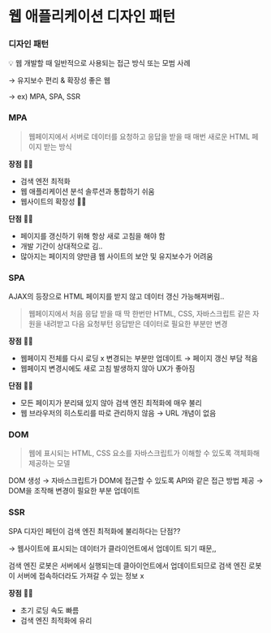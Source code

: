 # 웹 애플리케이션 디자인 패턴

### 디자인 패턴

<aside>
💡 웹 개발할 때 일반적으로 사용되는 접근 방식 또는 모범 사례

</aside>

→ 유지보수 편리 & 확장성 좋은 웹

→ ex) MPA, SPA, SSR

### MPA

> 웹페이지에서 서버로 데이터를 요청하고 응답을 받을 때 매번 새로운 HTML 페이지 받는 방식
> 

**장점** 👍🏻

- 검색 엔전 최적화
- 웹 애플리케이션 분석 솔루션과 통합하기 쉬움
- 웹사이트의 확장성 👍🏻

**단점** 👎🏻

- 페이지를 갱신하기 위해 항상 새로 고침을 해야 함
- 개발 기간이 상대적으로 김..
- 많아지는 페이지의 양만큼 웹 사이트의 보안 및 유지보수가 어려움

### SPA

AJAX의 등장으로 HTML 페이지를 받지 않고 데이터 갱신 가능해져버림..

> 웹페이지에서 처음 응답 받을 때 딱 한번만 HTML, CSS, 자바스크립트 같은 자원을 내려받고 다음 요청부턴 응답받은 데이터로 필요한 부분만 변경
> 

**장점** 👍🏻

- 웹페이지 전체를 다시 로딩 x 변경되는 부분만 업데이트 → 페이지 갱신 부담 적음
- 웹페이지 변경시에도 새로 고침 발생하지 않아 UX가 좋아짐

**단점** 👎🏻

- 모든 페이지가 분리돼 있지 않아 검색 엔진 최적화에 매우 불리
- 웹 브라우저의 히스토리를 따로 관리하지 않음 → URL 개념이 없음

### DOM

> 웹에 표시되는 HTML, CSS 요소를 자바스크립트가 이해할 수 있도록 객체화해 제공하는 모델
> 

DOM 생성 → 자바스크립트가 DOM에 접근할 수 있도록 API와 같은 접근 방법 제공 → DOM을 조작해 변경이 필요한 부분 업데이트

### SSR

SPA 디자인 페턴이 검색 엔진 최적화에 불리하다는 단점??

→ 웹사이트에 표시되는 데이터가 클라이언트에서 업데이트 되기 때문,,

검색 엔진 로봇은 서버에서 실행되는데 클아이언트에서 업데이트되므로 검색 엔진 로봇이 서버에 접속하더라도 가져갈 수 있는 정보 x

**장점** 👍🏻

- 초기 로딩 속도 빠름
- 검색 엔진 최적화에 유리
